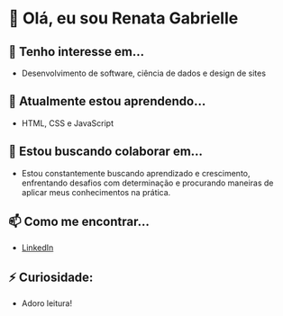 

# 👋 Olá, eu sou Renata Gabrielle

## 👀 Tenho interesse em...
- Desenvolvimento de software, ciência de dados e design de sites

## 🌱 Atualmente estou aprendendo...
- HTML, CSS e JavaScript

## 💞️ Estou buscando colaborar em...
- Estou constantemente buscando aprendizado e crescimento, enfrentando desafios com determinação e procurando maneiras de aplicar meus conhecimentos na prática.

## 📫 Como me encontrar...
- [LinkedIn](https://www.linkedin.com/in/renata-martins-01a101164)

## ⚡ Curiosidade:
- Adoro leitura!

